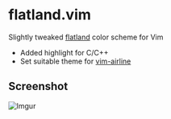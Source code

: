 flatland.vim
============

Slightly tweaked [flatland](https://github.com/thinkpixellab/flatland) color scheme for Vim

* Added highlight for C/C++
* Set suitable theme for [vim-airline](https://github.com/bling/vim-airline)

## Screenshot
![Imgur](http://i.imgur.com/1R116As.png)
